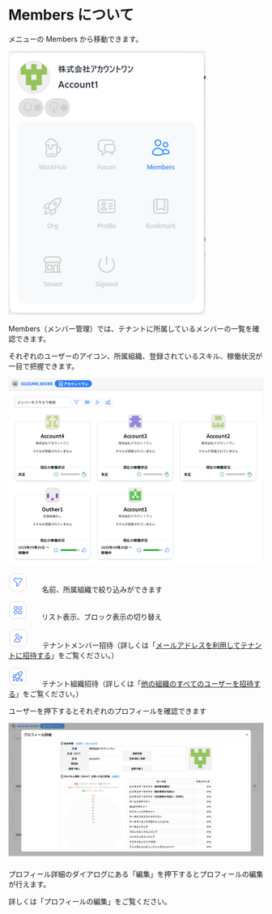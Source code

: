 # Members について

メニューの Members から移動できます。

![](../img/members_menu.png)

Members（メンバー管理）では、テナントに所属しているメンバーの一覧を確認できます。

それぞれのユーザーのアイコン、所属組織、登録されているスキル、稼働状況が一目で把握できます。

![](../img/members_overview_1.png)

![](../img/members_menu_1.png)　　名前、所属組織で絞り込みができます

![](../img/members_menu_2.png)　　リスト表示、ブロック表示の切り替え

![](../img/members_menu_3.png)　　テナントメンバー招待（詳しくは「[メールアドレスを利用してテナントに招待する](page/01_tenant_02?id=メールアドレスを利用してテナントに招待する)」をご覧ください。）

![](../img/members_menu_4.png)　　テナント組織招待（詳しくは「[他の組織のすべてのユーザーを招待する](page/01_tenant_02?id=他の組織のすべてのユーザーを招待する)」をご覧ください。）

ユーザーを押下するとそれぞれのプロフィールを確認できます

![](../img/members_profile.png)

プロフィール詳細のダイアログにある「編集」を押下するとプロフィールの編集が行えます。

詳しくは「プロフィールの編集」をご覧ください。
